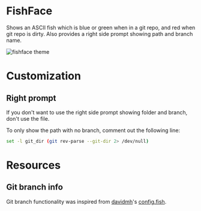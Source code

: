 # FishFace

Shows an ASCII fish which is blue or green when in a git repo, and red when git repo is dirty. 
Also provides a right side prompt showing path and branch name.

![fishface theme](https://f.cloud.github.com/assets/66143/1224622/ec9660d8-2750-11e3-9c96-cb7a5a69eada.png)

# Customization

## Right prompt

If you don't want to use the right side prompt showing folder and branch, don't use the file. 

To only show the path with no branch, comment out the following line:

```bash
set -l git_dir (git rev-parse --git-dir 2> /dev/null)
```

#

# Resources

## Git branch info

Git branch functionality was inspired from [davidmh](https://github.com/davidmh)'s [config.fish](https://gist.github.com/721241c7c34f841eed07).
